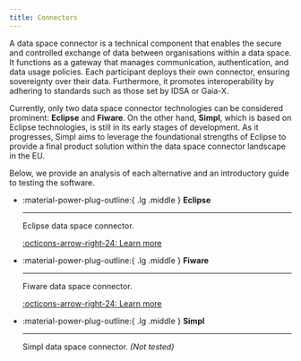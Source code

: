 ```yaml
---
title: Connectors
---
```


A data space connector is a technical component that enables the secure and controlled exchange of data between organisations within a data space. It functions as a gateway that manages communication, authentication, and data usage policies. Each participant deploys their own connector, ensuring sovereignty over their data. Furthermore, it promotes interoperability by adhering to standards such as those set by IDSA or Gaia-X.

Currently, only two data space connector technologies can be considered prominent: **Eclipse** and **Fiware**. On the other hand, **Simpl**, which is based on Eclipse technologies, is still in its early stages of development. As it progresses, Simpl aims to leverage the foundational strengths of Eclipse to provide a final product solution within the data space connector landscape in the EU.

Below, we provide an analysis of each alternative and an introductory guide to testing the software.

<div class="grid cards" markdown>

-   :material-power-plug-outline:{ .lg .middle } __Eclipse__

    ---

    Eclipse data space connector.

    [:octicons-arrow-right-24: Learn more](./eclipse/index.md)

-   :material-power-plug-outline:{ .lg .middle } __Fiware__

    ---

    Fiware data space connector.

    [:octicons-arrow-right-24: Learn more](./fiware/index.md)

-   :material-power-plug-outline:{ .lg .middle } __Simpl__

    ---

    Simpl data space connector. *(Not tested)*

    

</div>
